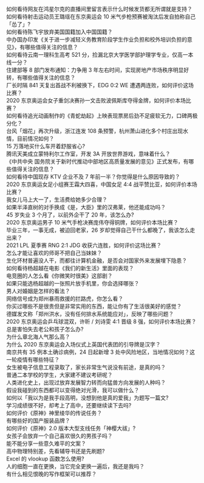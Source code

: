 如何看待网友在鸿星尔克的直播间里留言表示什么时候发货都无所谓就是支持？  
如何看待射击运动员王璐瑶在东京奥运会 10 米气步枪预赛被淘汰后发自拍称自己「怂了」?  
如何看待陈飞宇放弃美国国籍加入中国国籍？  
中办国办印发《关于进一步减轻义务教育阶段学生作业负担和校外培训负担的意见》，有哪些值得关注的信息？  
如何看待云南一理科生高考 521 分，捡漏北京大学医学部护理学专业，仅高一本线一分？  
住建部等 8 部门发布通知：力争用 3 年左右时间，实现房地产市场秩序明显好转，有哪些值得关注的信息？  
厂长时隔 841 天复出首战不利被换下，EDG 0:2 WE 遭遇两连败，如何评价这场比赛？  
2020 东京奥运会女子重剑决赛孙一文击败波佩斯库夺得金牌，如何评价本场比赛？  
如何看待追光动画制作的《青蛇劫起》上映表现票房后劲不足疲软无力，口碑两极分化？  
台风「烟花」再次升级，浙江连发 108 条预警，杭州萧山进化多个村庄出现水情，目前情况如何？  
15 万落地买什么车开着舒服省心?  
腾讯天美成立蒙特利尔工作室，开发 3A 开放世界游戏，意味着什么？  
《中共中央 国务院关于新时代推动中部地区高质量发展的意见》正式发布，有哪些值得关注的信息？  
如何看待中国现存 KTV 企业不及 7 年前一半？你觉得是什么原因导致的？  
2020 东京奥运女足小组赛王霜大四喜，中国女足 4:4 战平赞比亚，如何评价本场比赛？  
我女儿马上大一了，生活费给她多少合理？  
如果半泽直树的对手换成《是，大臣》里的汉弗莱，他还能成功吗？  
45 岁失业 3 个月了，以前外企干了 20 年，该怎么办?  
2020 东京奥运男子 10 米气手枪决赛庞伟夺得铜牌，如何评价本场比赛？  
毕业三年，一事无成，被迫回老家，26 岁却觉得自己干什么都晚了，我该怎么走出来？  
2021 LPL 夏季赛 RNG 2:1 JDG 收获六连胜，如何评价这场比赛？  
怎么才能让喜欢的师哥不把自己当妹妹？  
生化环材普遍没人干，而都往计算机金融，是否会对国家外来发展埋下隐患？  
如何看待杨超越在电影《我们的新生活》里面的表现？  
电竞圈的人怎么看《你微笑时很美》这部剧？  
如果只能选杨超越的一张照片放手机里，你会选择哪张？  
男人对婚姻是怎样的看法？  
网络信号成为郑州暴雨救援的拦路虎，你怎么看？  
你买过哪些不是很贵但是非常实用的东西，能让你有了生活很美好的感觉？  
德媒发文称「郑州洪水，没有任何排水系统能应对」，反映了哪些问题？  
2020 东京奥运会乒乓球混双，许昕 / 刘诗雯 4:1 晋级 8 强，如何评价本场比赛？  
总是害怕失去老公和孩子怎么办?  
为什么章北海人气那么高？  
为什么 2020 东京奥运会入场仪式上英国代表团的引导牌是汉字？  
南京共有 35 例本土确诊病例，24 日起新增 3 处中风险地区，当地情况如何？这一轮疫情有哪些特征？  
女生被电子信息工程录取了，家长非常生气说没有前途，是真的吗？  
普通二本学校的学生，大家建不建议考研呢？  
人类进化史上，出现过放弃发展智力转而向猛兽方向发展的人种吗？  
假设我碰到的东西都可以变得绝对光滑，我可以做什么？  
如何以「我以为是我手段高明，没想到他是真的爱我」为题写一篇文?  
学习成绩很不好，却考上了高中，还要继续读下去吗?  
如何评价《原神》神里绫华的传说任务？  
有哪些好的国产服装品牌？  
如何评价《原神》2.0 版本大型支线任务「神樱大祓」?  
女孩子会放弃一个自己喜欢很久的男孩子吗？  
能不能分享一些意久难平的文案？  
高中物理特别差，先看辅导书还是先刷题?  
Excel 的 vlookup 函数怎么使用?  
人的细胞一直在更换，当它完全更换一遍后，我还是我吗？  
有什么相见恨晚的写作框架可以推荐？  
